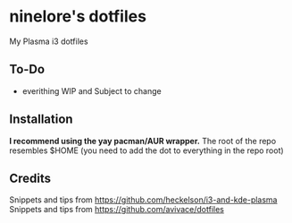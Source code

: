 # ninelore's dotfiles
My Plasma i3 dotfiles


## To-Do
* everithing WIP and Subject to change

## Installation
**I recommend using the yay pacman/AUR wrapper.**
The root of the repo resembles $HOME (you need to add the dot to everything in the repo root)

## Credits
Snippets and tips from https://github.com/heckelson/i3-and-kde-plasma     
Snippets and tips from https://github.com/avivace/dotfiles
